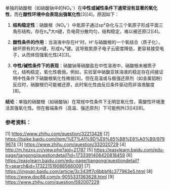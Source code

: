单独的硝酸根（如硝酸钠中的NO₃⁻）在**中性或碱性条件下通常没有显著的氧化性**，而在**酸性环境中会表现出强氧化性**[3][4]。原因如下：

1. **结构稳定性**：硝酸根（NO₃⁻）中氮原子通过sp²杂化与三个氧原子形成平面三角形结构，存在π₄⁶大π键，负电荷分散均匀，结构稳定，难以被还原[2][4]。

2. **酸性条件的作用**：当溶液中存在H⁺时，H⁺与硝酸根的一个氧结合（质子化），破坏原有的大π键，形成π₃⁴键。这导致氮原子电子云密度降低，更容易接受电子，从而体现强氧化性[4][3]。

3. **中性/碱性条件下的表现**：硝酸钠等硝酸盐在中性溶液中，硝酸根未被质子化，结构稳定，氧化性极弱。例如，实验室中硝酸亚铁溶液的稳定存在间接证明中性条件下硝酸根氧化性微弱[8]。但在高温或与极强还原剂（如金属铝粉）反应时，硝酸根仍可能被还原，此时氧化性由反应条件驱动而非溶液酸度[8]。

**结论**：单独的硝酸根（如硝酸钠）在常规中性条件下无明显氧化性，需酸性环境激活其强氧化性。但在极端条件（高温、强还原剂）下可能例外[3][4][8]。

### 参考资料：
[1] https://www.zhihu.com/question/32213426
[2] https://baike.baidu.com/item/%E7%A1%9D%E9%85%B8%E6%A0%B9/9799674
[3] https://www.zhihu.com/question/332020729
[4] http://m.hxzxs.cn/view.php?aid=21787
[5] https://easylearn.baidu.com/edu-page/tiangong/questiondetail?id=1733391406420818459
[6] https://easylearn.baidu.com/edu-page/tiangong/questiondetail?fr=search&id=1732215190665660091
[7] https://jingyan.baidu.com/article/3c343ff7c6bbbf4c377963e5.html
[8] https://www.doc88.com/p-9055331363628.html
[9] https://www.zhihu.com/question/592007229